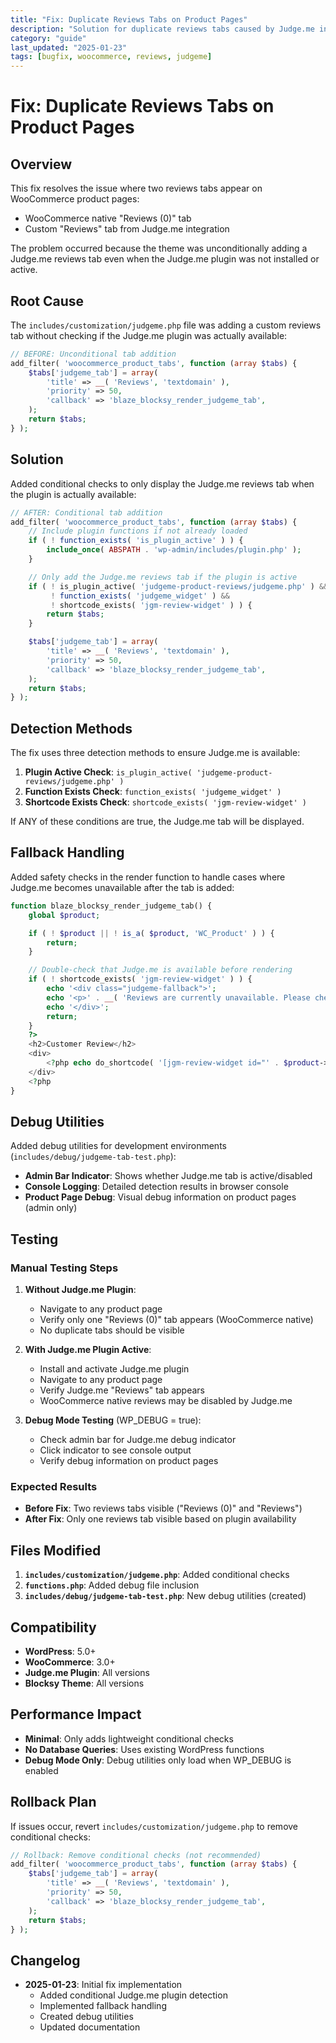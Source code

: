 ```yaml
---
title: "Fix: Duplicate Reviews Tabs on Product Pages"
description: "Solution for duplicate reviews tabs caused by Judge.me integration without plugin activation"
category: "guide"
last_updated: "2025-01-23"
tags: [bugfix, woocommerce, reviews, judgeme]
---
```


# Fix: Duplicate Reviews Tabs on Product Pages

## Overview

This fix resolves the issue where two reviews tabs appear on WooCommerce product pages:
- WooCommerce native "Reviews (0)" tab
- Custom "Reviews" tab from Judge.me integration

The problem occurred because the theme was unconditionally adding a Judge.me reviews tab even when the Judge.me plugin was not installed or active.

## Root Cause

The `includes/customization/judgeme.php` file was adding a custom reviews tab without checking if the Judge.me plugin was actually available:

```php
// BEFORE: Unconditional tab addition
add_filter( 'woocommerce_product_tabs', function (array $tabs) {
    $tabs['judgeme_tab'] = array(
        'title' => __( 'Reviews', 'textdomain' ),
        'priority' => 50,
        'callback' => 'blaze_blocksy_render_judgeme_tab',
    );
    return $tabs;
} );
```

## Solution

Added conditional checks to only display the Judge.me reviews tab when the plugin is actually available:

```php
// AFTER: Conditional tab addition
add_filter( 'woocommerce_product_tabs', function (array $tabs) {
    // Include plugin functions if not already loaded
    if ( ! function_exists( 'is_plugin_active' ) ) {
        include_once( ABSPATH . 'wp-admin/includes/plugin.php' );
    }

    // Only add the Judge.me reviews tab if the plugin is active
    if ( ! is_plugin_active( 'judgeme-product-reviews/judgeme.php' ) &&
         ! function_exists( 'judgeme_widget' ) &&
         ! shortcode_exists( 'jgm-review-widget' ) ) {
        return $tabs;
    }

    $tabs['judgeme_tab'] = array(
        'title' => __( 'Reviews', 'textdomain' ),
        'priority' => 50,
        'callback' => 'blaze_blocksy_render_judgeme_tab',
    );
    return $tabs;
} );
```

## Detection Methods

The fix uses three detection methods to ensure Judge.me is available:

1. **Plugin Active Check**: `is_plugin_active( 'judgeme-product-reviews/judgeme.php' )`
2. **Function Exists Check**: `function_exists( 'judgeme_widget' )`
3. **Shortcode Exists Check**: `shortcode_exists( 'jgm-review-widget' )`

If ANY of these conditions are true, the Judge.me tab will be displayed.

## Fallback Handling

Added safety checks in the render function to handle cases where Judge.me becomes unavailable after the tab is added:

```php
function blaze_blocksy_render_judgeme_tab() {
    global $product;

    if ( ! $product || ! is_a( $product, 'WC_Product' ) ) {
        return;
    }

    // Double-check that Judge.me is available before rendering
    if ( ! shortcode_exists( 'jgm-review-widget' ) ) {
        echo '<div class="judgeme-fallback">';
        echo '<p>' . __( 'Reviews are currently unavailable. Please check back later.', 'textdomain' ) . '</p>';
        echo '</div>';
        return;
    }
    ?>
    <h2>Customer Review</h2>
    <div>
        <?php echo do_shortcode( '[jgm-review-widget id="' . $product->get_id() . '"]' ); ?>
    </div>
    <?php
}
```

## Debug Utilities

Added debug utilities for development environments (`includes/debug/judgeme-tab-test.php`):

- **Admin Bar Indicator**: Shows whether Judge.me tab is active/disabled
- **Console Logging**: Detailed detection results in browser console
- **Product Page Debug**: Visual debug information on product pages (admin only)

## Testing

### Manual Testing Steps

1. **Without Judge.me Plugin**:
   - Navigate to any product page
   - Verify only one "Reviews (0)" tab appears (WooCommerce native)
   - No duplicate tabs should be visible

2. **With Judge.me Plugin Active**:
   - Install and activate Judge.me plugin
   - Navigate to any product page
   - Verify Judge.me "Reviews" tab appears
   - WooCommerce native reviews may be disabled by Judge.me

3. **Debug Mode Testing** (WP_DEBUG = true):
   - Check admin bar for Judge.me debug indicator
   - Click indicator to see console output
   - Verify debug information on product pages

### Expected Results

- **Before Fix**: Two reviews tabs visible ("Reviews (0)" and "Reviews")
- **After Fix**: Only one reviews tab visible based on plugin availability

## Files Modified

1. **`includes/customization/judgeme.php`**: Added conditional checks
2. **`functions.php`**: Added debug file inclusion
3. **`includes/debug/judgeme-tab-test.php`**: New debug utilities (created)

## Compatibility

- **WordPress**: 5.0+
- **WooCommerce**: 3.0+
- **Judge.me Plugin**: All versions
- **Blocksy Theme**: All versions

## Performance Impact

- **Minimal**: Only adds lightweight conditional checks
- **No Database Queries**: Uses existing WordPress functions
- **Debug Mode Only**: Debug utilities only load when WP_DEBUG is enabled

## Rollback Plan

If issues occur, revert `includes/customization/judgeme.php` to remove conditional checks:

```php
// Rollback: Remove conditional checks (not recommended)
add_filter( 'woocommerce_product_tabs', function (array $tabs) {
    $tabs['judgeme_tab'] = array(
        'title' => __( 'Reviews', 'textdomain' ),
        'priority' => 50,
        'callback' => 'blaze_blocksy_render_judgeme_tab',
    );
    return $tabs;
} );
```

## Changelog

- **2025-01-23**: Initial fix implementation
  - Added conditional Judge.me plugin detection
  - Implemented fallback handling
  - Created debug utilities
  - Updated documentation
